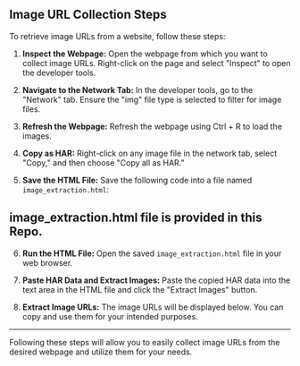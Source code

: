 ## Image URL Collection Steps

To retrieve image URLs from a website, follow these steps:

1. **Inspect the Webpage:**
   Open the webpage from which you want to collect image URLs. Right-click on the page and select "Inspect" to open the developer tools.

2. **Navigate to the Network Tab:**
   In the developer tools, go to the "Network" tab. Ensure the "img" file type is selected to filter for image files.

3. **Refresh the Webpage:**
   Refresh the webpage using Ctrl + R to load the images.

4. **Copy as HAR:**
   Right-click on any image file in the network tab, select "Copy," and then choose "Copy all as HAR."

5. **Save the HTML File:**
   Save the following code into a file named `image_extraction.html`:

## image_extraction.html file is provided in this Repo.

6. **Run the HTML File:**
   Open the saved `image_extraction.html` file in your web browser.

7. **Paste HAR Data and Extract Images:**
   Paste the copied HAR data into the text area in the HTML file and click the "Extract Images" button.

8. **Extract Image URLs:**
   The image URLs will be displayed below. You can copy and use them for your intended purposes.

---

Following these steps will allow you to easily collect image URLs from the desired webpage and utilize them for your needs.
